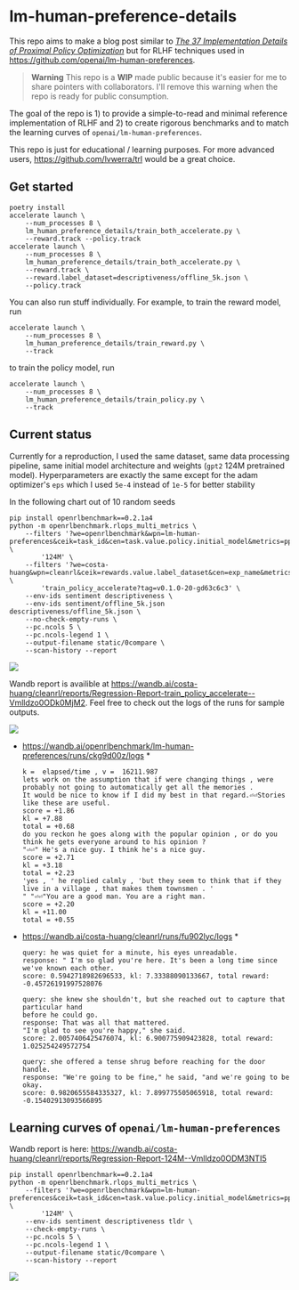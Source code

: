 # lm-human-preference-details

This repo aims to make a blog post similar to [*The 37 Implementation Details of Proximal Policy Optimization*](https://iclr-blog-track.github.io/2022/03/25/ppo-implementation-details/) but for RLHF techniques used in https://github.com/openai/lm-human-preferences.


>**Warning** This repo is a **WIP** made public because it's easier for me to share pointers with collaborators. I'll remove this warning when the repo is ready for public consumption.


The goal of the repo is 1) to provide a simple-to-read and minimal reference implementation of RLHF and 2) to create rigorous benchmarks and to match the learning curves of `openai/lm-human-preferences`.

This repo is just for educational / learning purposes. For more advanced users, https://github.com/lvwerra/trl would be a great choice.

## Get started

```
poetry install
accelerate launch \
    --num_processes 8 \
    lm_human_preference_details/train_both_accelerate.py \
    --reward.track --policy.track
accelerate launch \
    --num_processes 8 \
    lm_human_preference_details/train_both_accelerate.py \
    --reward.track \
    --reward.label_dataset=descriptiveness/offline_5k.json \
    --policy.track
```

You can also run stuff individually. For example, to train the reward model, run
```
accelerate launch \
    --num_processes 8 \
    lm_human_preference_details/train_reward.py \
    --track
```

to train the policy model, run
```
accelerate launch \
    --num_processes 8 \
    lm_human_preference_details/train_policy.py \
    --track
```



## Current status

Currently for a reproduction, I used the same dataset, same data processing pipeline, same initial model architecture and weights (`gpt2` 124M pretrained model). Hyperparameters are exactly the same except for the adam optimizer's `eps` which I used `5e-4` instead of `1e-5` for better stability

In the following chart out of 10 random seeds
```
pip install openrlbenchmark==0.2.1a4
python -m openrlbenchmark.rlops_multi_metrics \
    --filters '?we=openrlbenchmark&wpn=lm-human-preferences&ceik=task_id&cen=task.value.policy.initial_model&metrics=ppo/objective/score&metrics=ppo/objective/kl&metrics=ppo/objective/entropy&metrics=ppo/objective/score_total&metrics=ppo/objective/kl_coef&metrics=ppo/ppo/loss/total&metrics=ppo/ppo/loss/value&metrics=ppo/ppo/loss/policy&metrics=ppo/ppo/policy/clipfrac&metrics=ppo/ppo/policy/entropy&metrics=ppo/ppo/returns/mean&metrics=ppo/ppo/policy/approxkl&metrics=ppo/ppo/val/clipfrac&metrics=ppo/ppo/val/error&metrics=ppo/ppo/val/mean&metrics=ppo/ppo/returns/var&metrics=ppo/ppo/val/vpred' \
        '124M' \
    --filters '?we=costa-huang&wpn=cleanrl&ceik=rewards.value.label_dataset&cen=exp_name&metrics=objective/scores&metrics=objective/kl&metrics=objective/entropy&metrics=objective/score_total&metrics=objective/kl_coef&metrics=ppo/loss/total&metrics=ppo/loss/value&metrics=ppo/loss/policy&metrics=ppo/policy/clipfrac&metrics=ppo/policy/entropy&metrics=ppo/returns/mean&metrics=ppo/policy/approxkl&metrics=ppo/val/clipfrac&metrics=ppo/val/error&metrics=ppo/val/mean&metrics=ppo/returns/var&metrics=ppo/val/vpred' \
        'train_policy_accelerate?tag=v0.1.0-20-gd63c6c3' \
    --env-ids sentiment descriptiveness \
    --env-ids sentiment/offline_5k.json  descriptiveness/offline_5k.json \
    --no-check-empty-runs \
    --pc.ncols 5 \
    --pc.ncols-legend 1 \
    --output-filename static/0compare \
    --scan-history --report
``` 
![](static/ours1.png)


Wandb report is availible at https://wandb.ai/costa-huang/cleanrl/reports/Regression-Report-train_policy_accelerate--Vmlldzo0ODk0MjM2. Feel free to check out the logs of the runs for sample outputs.

![](static/wandb.png)

* https://wandb.ai/openrlbenchmark/lm-human-preferences/runs/ckg9d00z/logs
    * 
    ```
    k =  elapsed/time , v =  16211.987
    lets work on the assumption that if were changing things , were probably not going to automatically get all the memories .
    It would be nice to know if I did my best in that regard.⏎⏎Stories like these are useful.
    score = +1.86
    kl = +7.88
    total = +0.68
    do you reckon he goes along with the popular opinion , or do you think he gets everyone around to his opinion ?
    "⏎⏎" He's a nice guy. I think he's a nice guy.
    score = +2.71
    kl = +3.18
    total = +2.23
    'yes , ' he replied calmly , 'but they seem to think that if they live in a village , that makes them townsmen . '
    " "⏎⏎"You are a good man. You are a right man.
    score = +2.20
    kl = +11.00
    total = +0.55
    ```
* https://wandb.ai/costa-huang/cleanrl/runs/fu902lyc/logs
    * 
    ```
    query: he was quiet for a minute, his eyes unreadable.
    response: " I'm so glad you're here. It's been a long time since we've known each other.
    score: 0.5942718982696533, kl: 7.33388090133667, total reward: -0.45726191997528076

    query: she knew she shouldn't, but she reached out to capture that particular hand
    before he could go.
    response: That was all that mattered.
    "I'm glad to see you're happy," she said.
    score: 2.0057406425476074, kl: 6.900775909423828, total reward: 1.025254249572754

    query: she offered a tense shrug before reaching for the door handle.
    response: "We're going to be fine," he said, "and we're going to be okay.
    score: 0.9820655584335327, kl: 7.899775505065918, total reward: -0.15402913093566895
    ```

## Learning curves of `openai/lm-human-preferences`


Wandb report is here: https://wandb.ai/costa-huang/cleanrl/reports/Regression-Report-124M--Vmlldzo0ODM3NTI5


```
pip install openrlbenchmark==0.2.1a4
python -m openrlbenchmark.rlops_multi_metrics \
    --filters '?we=openrlbenchmark&wpn=lm-human-preferences&ceik=task_id&cen=task.value.policy.initial_model&metrics=ppo/objective/score&metrics=ppo/objective/kl&metrics=ppo/ppo/loss/policy&metrics=ppo/ppo/val/mean&metrics=ppo/ppo/policy/entropy&metrics=ppo/ppo/policy/approxkl&metrics=ppo/ppo/val/error&metrics=ppo/ppo/loss/total&metrics=ppo/ppo/returns/mean&metrics=train_reward/minibatch/loss&metrics=ppo/ppo/val/vpred&metrics=ppo/ppo/loss/value&metrics=ppo/ppo/val/var_explained&metrics=ppo/objective/score_total&metrics=train_reward/minibatch/error&metrics=ppo/elapsed/fps&metrics=ppo/global_step&metrics=ppo/ppo/policy/clipfrac&metrics=ppo/ppo/val/var&metrics=ppo/ppo/val/clipfrac&metrics=ppo/objective/entropy&metrics=ppo/ppo/returns/var&metrics=ppo/objective/kl_coef&metrics=ppo/elapsed/time' \
        '124M' \
    --env-ids sentiment descriptiveness tldr \
    --check-empty-runs \
    --pc.ncols 5 \
    --pc.ncols-legend 1 \
    --output-filename static/0compare \
    --scan-history --report
```


![](static/lm-human-preference.png)

